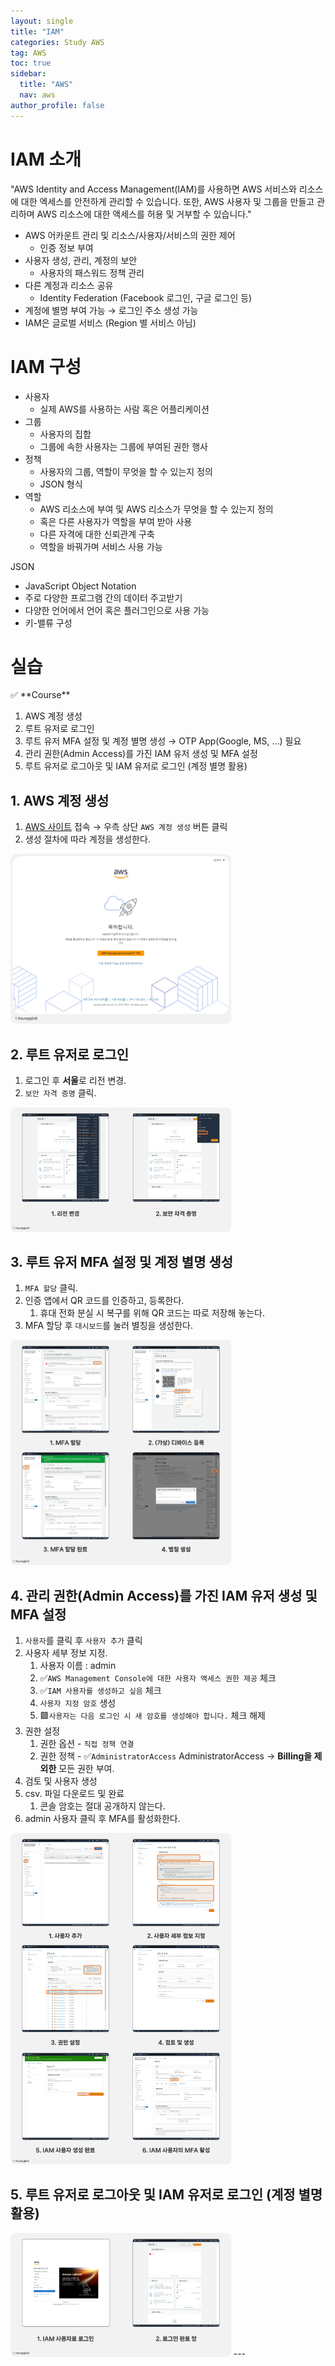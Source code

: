 ```yaml
---
layout: single
title: "IAM"
categories: Study AWS
tag: AWS
toc: true
sidebar:
  title: "AWS"
  nav: aws
author_profile: false
---
```


# IAM 소개

"AWS Identity and Access Management(IAM)를 사용하면 AWS 서비스와 리소스에 대한 엑세스를 안전하게 관리할 수 있습니다. 또한, AWS 사용자 및 그룹을 만들고 관리하며 AWS 리소스에 대한 액세스를 허용 및 거부할 수 있습니다."


- AWS 어카운트 관리 및 리소스/사용자/서비스의 권한 제어
    - 인증 정보 부여
- 사용자 생성, 관리, 계정의 보안
    - 사용자의 패스워드 정책 관리
- 다른 계정과 리소스 공유
  - Identity Federation (Facebook 로그인, 구글 로그인 등)
- 계정에 별명 부여 가능 → 로그인 주소 생성 가능
- IAM은 글로벌 서비스 (Region 별 서비스 아님)

# IAM 구성

- 사용자
  - 실제 AWS를 사용하는 사람 혹은 어플리케이션
- 그룹
  - 사용자의 집합
  - 그룹에 속한 사용자는 그룹에 부여된 권한 행사
- 정책
  - 사용자의 그룹, 역할이 무엇을 할 수 있는지 정의
  - JSON 형식
- 역할
  - AWS 리소스에 부여 및 AWS 리소스가 무엇을 할 수 있는지 정의
  - 혹은 다른 사용자가 역할을 부여 받아 사용
  - 다른 자격에 대한 신뢰관계 구축
  - 역할을 바꿔가며 서비스 사용 가능

JSON
  - JavaScript Object Notation
  - 주로 다양한 프로그램 간의 데이터 주고받기
  - 다양한 언어에서 언어 혹은 플러그인으로 사용 가능
  - 키-밸류 구성

# 실습

<aside>
✅ **Course**

1. AWS 계정 생성
2. 루트 유저로 로그인
3. 루트 유저 MFA 설정 및 계정 별명 생성
→ OTP App(Google, MS, …) 필요
4. 관리 권한(Admin Access)를 가진 IAM 유저 생성 및 MFA 설정
5. 루트 유저로 로그아웃 및 IAM 유저로 로그인 (계정 별명 활용)
</aside>

## 1. AWS 계정 생성

1. [AWS 사이트](https://aws.amazon.com/ko/) 접속 → 우측 상단 `AWS 계정 생성` 버튼 클릭
2. 생성 절차에 따라 계정을 생성한다.

<img src="/images/aws/2.1-1.png" width="70%" height="70%">

## 2. 루트 유저로 로그인

1. 로그인 후 **서울**로 리전 변경.
2. `보안 자격 증명` 클릭.

<img src="/images/aws/2.1-2.png" width="70%" height="70%">

## 3. 루트 유저 MFA 설정 및 계정 별명 생성

1. `MFA 할당` 클릭.
2. 인증 앱에서 QR 코드를 인증하고, 등록한다.
    1. 휴대 전화 분실 시 복구를 위해 QR 코드는 따로 저장해 놓는다.
3. MFA 할당 후 `대시보드`를 눌러 별칭을 생성한다.

<img src="/images/aws/2.1-3.png" width="70%" height="70%">

## 4. 관리 권한(Admin Access)를 가진 IAM 유저 생성 및 MFA 설정

1. `사용자`를 클릭 후 `사용자 추가` 클릭
2. 사용자 세부 정보 지정.
    1. 사용자 이름 : admin
    2. ✅`AWS Management Console에 대한 사용자 액세스 권한 제공` 체크
    3. ✅`IAM 사용자를 생성하고 싶음` 체크
    4. `사용자 지정 암호` 생성
    5. 🟩`사용자는 다음 로그인 시 새 암호를 생성해야 합니다.` 체크 해제
3. 권한 설정
    1. 권한 옵션 - `직접 정책 연결`
    2. 권한 정책 - ✅`AdministratorAccess`
    AdministratorAccess → **Billing을 제외한** 모든 권한 부여.
4. 검토 및 사용자 생성
5. csv. 파일 다운로드 및 완료
    1. 콘솔 암호는 절대 공개하지 않는다.
6. admin 사용자 클릭 후 MFA를 활성화한다.

<img src="/images/aws/2.1-4.png" width="70%" height="70%">

## 5. 루트 유저로 로그아웃 및 IAM 유저로 로그인 (계정 별명 활용)
<img src="/images/aws/2.1-5.png" width="70%" height="70%">
---